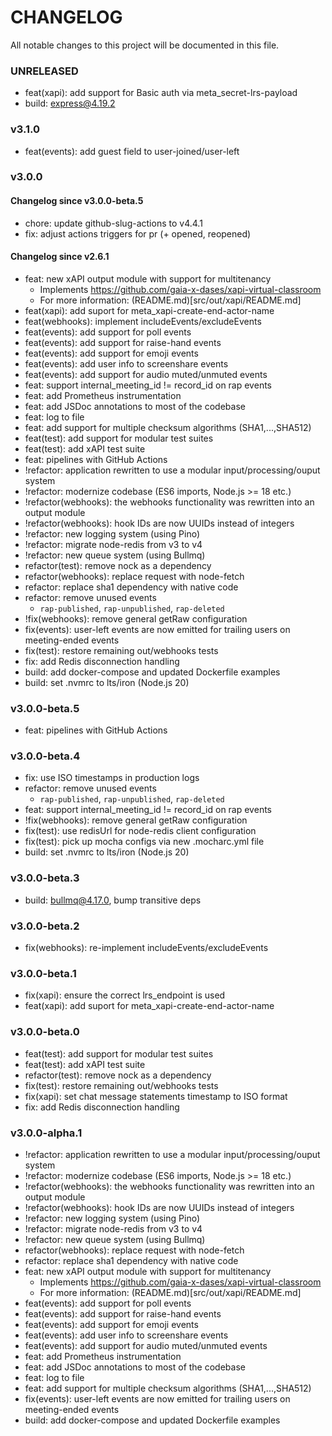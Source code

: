 # CHANGELOG

All notable changes to this project will be documented in this file.

### UNRELEASED

* feat(xapi): add support for Basic auth via meta_secret-lrs-payload
* build: express@4.19.2

### v3.1.0

* feat(events): add guest field to user-joined/user-left

### v3.0.0

#### Changelog since v3.0.0-beta.5

* chore: update github-slug-actions to v4.4.1
* fix: adjust actions triggers for pr (+ opened, reopened)

#### Changelog since v2.6.1

* feat: new xAPI output module with support for multitenancy
    - Implements https://github.com/gaia-x-dases/xapi-virtual-classroom
    - For more information: (README.md)[src/out/xapi/README.md]
* feat(xapi): add suport for meta_xapi-create-end-actor-name
* feat(webhooks): implement includeEvents/excludeEvents
* feat(events): add support for poll events
* feat(events): add support for raise-hand events
* feat(events): add support for emoji events
* feat(events): add user info to screenshare events
* feat(events): add support for audio muted/unmuted events
* feat: support internal_meeting_id != record_id on rap events
* feat: add Prometheus instrumentation
* feat: add JSDoc annotations to most of the codebase
* feat: log to file
* feat: add support for multiple checksum algorithms (SHA1,...,SHA512)
* feat(test): add support for modular test suites
* feat(test): add xAPI test suite
* feat: pipelines with GitHub Actions
* !refactor: application rewritten to use a modular input/processing/ouput system
* !refactor: modernize codebase (ES6 imports, Node.js >= 18 etc.)
* !refactor(webhooks): the webhooks functionality was rewritten into an output module
* !refactor(webhooks): hook IDs are now UUIDs instead of integers
* !refactor: new logging system (using Pino)
* !refactor: migrate node-redis from v3 to v4
* !refactor: new queue system (using Bullmq)
* refactor(test): remove nock as a dependency
* refactor(webhooks): replace request with node-fetch
* refactor: replace sha1 dependency with native code
* refactor: remove unused events
  * `rap-published`, `rap-unpublished`, `rap-deleted`
* !fix(webhooks): remove general getRaw configuration
* fix(events): user-left events are now emitted for trailing users on meeting-ended events
* fix(test): restore remaining out/webhooks tests
* fix: add Redis disconnection handling
* build: add docker-compose and updated Dockerfile examples
* build: set .nvmrc to lts/iron (Node.js 20)

### v3.0.0-beta.5

* feat: pipelines with GitHub Actions

### v3.0.0-beta.4

* fix: use ISO timestamps in production logs
* refactor: remove unused events
  * `rap-published`, `rap-unpublished`, `rap-deleted`
* feat: support internal_meeting_id != record_id on rap events
* !fix(webhooks): remove general getRaw configuration
* fix(test): use redisUrl for node-redis client configuration
* fix(test): pick up mocha configs via new .mocharc.yml file
* build: set .nvmrc to lts/iron (Node.js 20)

### v3.0.0-beta.3

* build: bullmq@4.17.0, bump transitive deps

### v3.0.0-beta.2

* fix(webhooks): re-implement includeEvents/excludeEvents

### v3.0.0-beta.1

* fix(xapi): ensure the correct lrs_endpoint is used
* feat(xapi): add suport for meta_xapi-create-end-actor-name

### v3.0.0-beta.0

* feat(test): add support for modular test suites
* feat(test): add xAPI test suite
* refactor(test): remove nock as a dependency
* fix(test): restore remaining out/webhooks tests
* fix(xapi): set chat message statements timestamp to ISO format
* fix: add Redis disconnection handling

### v3.0.0-alpha.1

* !refactor: application rewritten to use a modular input/processing/ouput system
* !refactor: modernize codebase (ES6 imports, Node.js >= 18 etc.)
* !refactor(webhooks): the webhooks functionality was rewritten into an output module
* !refactor(webhooks): hook IDs are now UUIDs instead of integers
* !refactor: new logging system (using Pino)
* !refactor: migrate node-redis from v3 to v4
* !refactor: new queue system (using Bullmq)
* refactor(webhooks): replace request with node-fetch
* refactor: replace sha1 dependency with native code
* feat: new xAPI output module with support for multitenancy
    - Implements https://github.com/gaia-x-dases/xapi-virtual-classroom
    - For more information: (README.md)[src/out/xapi/README.md]
* feat(events): add support for poll events
* feat(events): add support for raise-hand events
* feat(events): add support for emoji events
* feat(events): add user info to screenshare events
* feat(events): add support for audio muted/unmuted events
* feat: add Prometheus instrumentation
* feat: add JSDoc annotations to most of the codebase
* feat: log to file
* feat: add support for multiple checksum algorithms (SHA1,...,SHA512)
* fix(events): user-left events are now emitted for trailing users on meeting-ended events
* build: add docker-compose and updated Dockerfile examples
